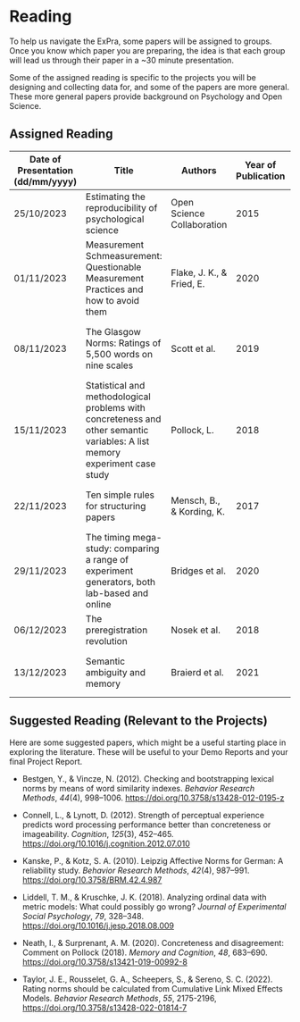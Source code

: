 # Reading

To help us navigate the ExPra, some papers will be assigned to groups. Once you know which paper you are preparing, the idea is that each group will lead us through their paper in a ~30 minute presentation.

Some of the assigned reading is specific to the projects you will be designing and collecting data for, and some of the papers are more general. These more general papers provide background on Psychology and Open Science.

## Assigned Reading

| Date of Presentation (dd/mm/yyyy) | Title | Authors | Year of Publication | Link |
|-----------------------------------|-------| ------- | ------------------- | ---- |
| 25/10/2023 | Estimating the reproducibility of psychological science | Open Science Collaboration | 2015 | [*Science*, *349*(6251)](https://doi.org/10.1126/science.aac4716) |
| 01/11/2023 | Measurement Schmeasurement: Questionable Measurement Practices and how to avoid them  | Flake, J. K., & Fried, E. | 2020 | [*Advances in Methods and Practices in Psychological Science*, *3*(4), 456-465](https://doi.org/10.1177/2515245920952393) |
| 08/11/2023 | The Glasgow Norms: Ratings of 5,500 words on nine scales | Scott et al. | 2019 | [*Behavior Research Methods*, *51*(3), 1258–1270](https://doi.org/10.3758/s13428-018-1099-3) |
| 15/11/2023 | Statistical and methodological problems with concreteness and other semantic variables: A list memory experiment case study | Pollock, L. | 2018 | [*Behavior Research Methods*, *50*(3), 1198–1216](https://doi.org/10.3758/s13428-017-0938-y) |
| 22/11/2023 | Ten simple rules for structuring papers | Mensch, B., & Kording, K. | 2017 | [*PLOS Computational Biology* *13*(9): e1005619](https://doi.org/10.1371/journal.pcbi.1005619) |
| 29/11/2023 | The timing mega-study: comparing a range of experiment generators, both lab-based and online | Bridges et al. | 2020 | [*PeerJ*, 8:e9414](http://doi.org/10.7717/peerj.9414) |
| 06/12/2023 | The preregistration revolution | Nosek et al. | 2018 | [*PNAS*, *115*(11), 2600-2606](https://doi.org/10.1073/pnas.1708274114) |
| 13/12/2023 | Semantic ambiguity and memory | Braierd et al. | 2021 | [*Journal of Memory and Language*, *121*, 104286](https://doi.org/10.1016/j.jml.2021.104286) |

## Suggested Reading (Relevant to the Projects)

Here are some suggested papers, which might be a useful starting place in exploring the literature. These will be useful to your Demo Reports and your final Project Report.

* Bestgen, Y., & Vincze, N. (2012). Checking and bootstrapping lexical norms by means of word similarity indexes. *Behavior Research Methods*, *44*(4), 998–1006. https://doi.org/10.3758/s13428-012-0195-z

* Connell, L., & Lynott, D. (2012). Strength of perceptual experience predicts word processing performance better than concreteness or imageability. *Cognition*, *125*(3), 452–465. https://doi.org/10.1016/j.cognition.2012.07.010

* Kanske, P., & Kotz, S. A. (2010). Leipzig Affective Norms for German: A reliability study. *Behavior Research Methods*, *42*(4), 987–991. https://doi.org/10.3758/BRM.42.4.987

* Liddell, T. M., & Kruschke, J. K. (2018). Analyzing ordinal data with metric models: What could possibly go wrong? *Journal of Experimental Social Psychology*, *79*, 328–348. https://doi.org/10.1016/j.jesp.2018.08.009

* Neath, I., & Surprenant, A. M. (2020). Concreteness and disagreement: Comment on Pollock (2018). *Memory and Cognition*, *48*, 683–690. https://doi.org/10.3758/s13421-019-00992-8

* Taylor, J. E., Rousselet, G. A., Scheepers, S., & Sereno, S. C. (2022). Rating norms should be calculated from Cumulative Link Mixed Effects Models. *Behavior Research Methods*, *55*, 2175-2196, https://doi.org/10.3758/s13428-022-01814-7
